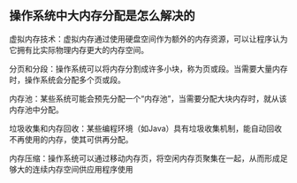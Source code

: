 ## 操作系统中大内存分配是怎么解决的
虚拟内存技术：虚拟内存通过使用硬盘空间作为额外的内存资源，可以让程序认为它拥有比实际物理内存更大的内存空间。

分页和分段：操作系统可以将内存分割成许多小块，称为页或段。当需要大量内存时，操作系统会分配多个页或段。

内存池：某些系统可能会预先分配一个“内存池”，当需要分配大块内存时，就从该内存池中分配。

垃圾收集和内存回收：某些编程环境（如Java）具有垃圾收集机制，能自动回收不再使用的内存，使其可供再分配。

内存压缩：操作系统可以通过移动内存页，将空闲内存页聚集在一起，从而形成足够大的连续内存空间供应用程序使用